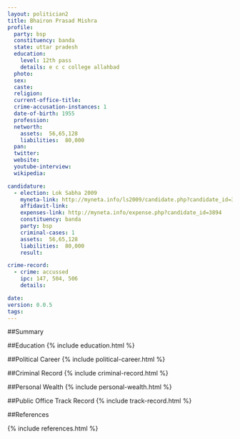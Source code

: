 ```yaml
---
layout: politician2
title: Bhairon Prasad Mishra
profile: 
  party: bsp
  constituency: banda
  state: uttar pradesh
  education: 
    level: 12th pass
    details: e c c college allahbad
  photo: 
  sex: 
  caste: 
  religion: 
  current-office-title: 
  crime-accusation-instances: 1
  date-of-birth: 1955
  profession: 
  networth: 
    assets:  56,65,128
    liabilities:  80,000
  pan: 
  twitter: 
  website: 
  youtube-interview: 
  wikipedia: 

candidature: 
  - election: Lok Sabha 2009
    myneta-link: http://myneta.info/ls2009/candidate.php?candidate_id=3894
    affidavit-link: 
    expenses-link: http://myneta.info/expense.php?candidate_id=3894
    constituency: banda 
    party: bsp
    criminal-cases: 1
    assets:  56,65,128
    liabilities:  80,000
    result:  

crime-record: 
  - crime: accussed
    ipc: 147, 504, 506
    details:    

date: 
version: 0.0.5
tags: 
---
```

##Summary


##Education
{% include education.html %}


##Political Career
{% include political-career.html %}


##Criminal Record
{% include criminal-record.html %}


##Personal Wealth
{% include personal-wealth.html %}


##Public Office Track Record
{% include track-record.html %}


##References


{% include references.html %}
